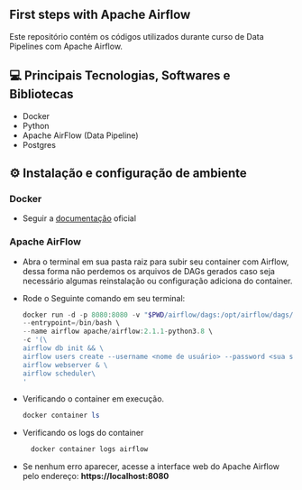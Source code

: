 ## First steps with Apache Airflow
Este repositório contém os códigos utilizados durante curso de Data Pipelines com Apache Airflow.
## 💻 Principais Tecnologias, Softwares e Bibliotecas
- Docker
- Python
- Apache AirFlow (Data Pipeline)
- Postgres
## ⚙ Instalação e configuração de ambiente
### Docker
  - Seguir a [documentação](https://docs.docker.com/engine/install/) oficial
### Apache AirFlow
  - Abra o terminal em sua pasta raiz para subir seu container com Airflow, dessa forma não perdemos os arquivos de DAGs gerados caso seja necessário algumas reinstalação ou configuração adiciona do container.
  - Rode o Seguinte comando em seu terminal:
    ```PowerShell
    docker run -d -p 8080:8080 -v "$PWD/airflow/dags:/opt/airflow/dags/" \
    --entrypoint=/bin/bash \
    --name airflow apache/airflow:2.1.1-python3.8 \
    -c '(\
    airflow db init && \
    airflow users create --username <nome de usuário> --password <sua senha> --firstname <Seu nome> --lastname <Seu Nome> --role Admin --email <Seu e-mail>); \
    airflow webserver & \
    airflow scheduler\
    '
    ```

  - Verificando o container em execução.
    ```powershell
    docker container ls
    ```
    
- Verificando os logs do container
  ```powershell
    docker container logs airflow
  ```
- Se nenhum erro aparecer, acesse a interface web do Apache Airflow pelo endereço:
  **https://localhost:8080**
